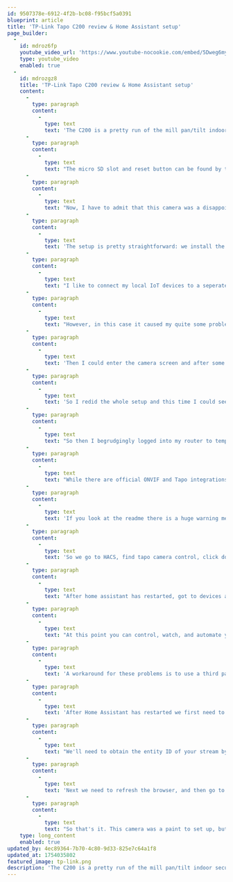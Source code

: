 ```yaml
---
id: 9507378e-6912-4f2b-bc08-f95bcf5a0391
blueprint: article
title: 'TP-Link Tapo C200 review & Home Assistant setup'
page_builder:
  -
    id: mdroz6fp
    youtube_video_url: 'https://www.youtube-nocookie.com/embed/5Dweg6myRw8?si=l_wTFLqlykhh-kZO'
    type: youtube_video
    enabled: true
  -
    id: mdrozgz8
    title: 'TP-Link Tapo C200 review & Home Assistant setup'
    content:
      -
        type: paragraph
        content:
          -
            type: text
            text: 'The C200 is a pretty run of the mill pan/tilt indoor security camera with detection features for motion, people, and crying babies. In the box you get the camera, a power adapter, some paperwork, and some mounting hardware. It comes with an app and cloud subscription, but also supports local recording and ONVIF, more on that later.'
      -
        type: paragraph
        content:
          -
            type: text
            text: "The micro SD slot and reset button can be found by twisting the lens upwards, so the first thing we'll do is insert an SD card. Then we can plug it in and let it boot. It appears to do a little dance to callibrate the pan/tilt mechanism before settling into the red/green blinking pattern meaning it's ready for setup."
      -
        type: paragraph
        content:
          -
            type: text
            text: "Now, I have to admit that this camera was a disappointment in terms of privacy and Home Assistant compatibility, and I would not recommend this device. It turns out there is no web interface at all and the only way to set up the camera is with the app which requires a TP-Link account and an internet connection. So let's grit our teeth and get this thing working."
      -
        type: paragraph
        content:
          -
            type: text
            text: 'The setup is pretty straightforward: we install the Tapo app, create our account, and click through some prompts. New we can press the plus to add a device, find the C200, and follow the instructions.'
      -
        type: paragraph
        content:
          -
            type: text
            text: "I like to connect my local IoT devices to a seperate VLAN that blocks their internet access. Subscribe and let me know in the comments if you'd like to see a video on how to set up secure VLANs for your IoT devices, including ones that do need cloud access."
      -
        type: paragraph
        content:
          -
            type: text
            text: "However, in this case it caused my quite some problems. The first time pairing failed because my phone didn't connect to the IoT network. The second time it got through and I was able to name and label the device."
      -
        type: paragraph
        content:
          -
            type: text
            text: 'Then I could enter the camera screen and after some introductory prompts format the SD card. However, the live feed did not load, and even more concerning, after I exited to the main screen, the camera completely disappeared from the app!'
      -
        type: paragraph
        content:
          -
            type: text
            text: 'So I redid the whole setup and this time I could see the live feed. So then I proceeded to device settings, advanced settings, camera account. We need to set account credetials here in order to be able to connect using third party software to access RTSP and ONVIF. However, I got another error and afterwards the camera once again vanished from the app completely.'
      -
        type: paragraph
        content:
          -
            type: text
            text: "So then I begrudgingly logged into my router to temporarily disable the ACL that blocks internet access, and as they say, fourth time's the charm. This time I was able to set account credentials and move on to setting up Home Assistant."
      -
        type: paragraph
        content:
          -
            type: text
            text: "While there are official ONVIF and Tapo integrations, ONVIF will not expose the full camera functionality, and Tapo only supports stuff like light bulbs and switches. So for the best results we will need to go into HACS and install the third party Tapo Camera Control integration. (let me know if you're interested in a video about setting up HACS)"
      -
        type: paragraph
        content:
          -
            type: text
            text: 'If you look at the readme there is a huge warning message that you should not update your camera because it will stop working with this integration. A telltale sign of proprietary shenanigans.'
      -
        type: paragraph
        content:
          -
            type: text
            text: 'So we go to HACS, find tapo camera control, click download, click download again, go to settings, and restart Home Assistant.'
      -
        type: paragraph
        content:
          -
            type: text
            text: "After home assistant has restarted, got to devices and services, and add the tapo camera control integration. Here you'll have to find the IP of your camera, either in the Tapo app or in your router's web interface. Next you'll have to enter the camera account credentials we created in the app. And finally, for some reason, the password to your TP-Link account. On the next screen there are a few camera settings which I've left at the defaults. And finally, you can add the camera to a zone if you want."
      -
        type: paragraph
        content:
          -
            type: text
            text: "At this point you can control, watch, and automate your camera, but if you go to media, camera, and open the stream, you'll see that the stream has a large delay and no sound."
      -
        type: paragraph
        content:
          -
            type: text
            text: 'A workaround for these problems is to use a third party WebRTC camera integration which we can install from HACS. Once again find the integration, press download and restart Home Assistant.'
      -
        type: paragraph
        content:
          -
            type: text
            text: 'After Home Assistant has restarted we first need to go back to devices and services and add the WebRTC service, leaving everything at the default.'
      -
        type: paragraph
        content:
          -
            type: text
            text: "We'll need to obtain the entity ID of your stream by going to settings, devices and services, entities, and searching for camera.tapo"
      -
        type: paragraph
        content:
          -
            type: text
            text: 'Next we need to refresh the browser, and then go to a dashboard, press edit, add card, and search for the WebRTC Camera card. Here we need to replace URL with entity and pass the camera stream entity that we added. Then press save, done, unmute the stream, and have a listen.'
      -
        type: paragraph
        content:
          -
            type: text
            text: "So that's it. This camera was a paint to set up, but in the end the result is not terrible. Thank you for watching, and I hope to see you in the next video."
    type: long_content
    enabled: true
updated_by: 4ec89364-7b70-4c80-9d33-825e7c64a1f8
updated_at: 1754035802
featured_image: tp-link.png
description: 'The C200 is a pretty run of the mill pan/tilt indoor security camera with detection features for motion, people, and crying babies. In the box you get the camera, a power adapter, some paperwork, and some mounting hardware. It comes with an app and cloud subscription, but also supports local recording and ONVIF, more on that later.'
---
```

